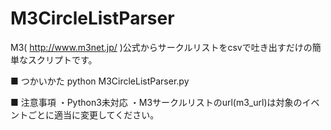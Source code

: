 # M3CircleListParser
M3( http://www.m3net.jp/ )公式からサークルリストをcsvで吐き出すだけの簡単なスクリプトです。

■ つかいかた
python M3CircleListParser.py <output csv filename>

■ 注意事項
・Python3未対応
・M3サークルリストのurl(m3_url)は対象のイベントごとに適当に変更してください。
